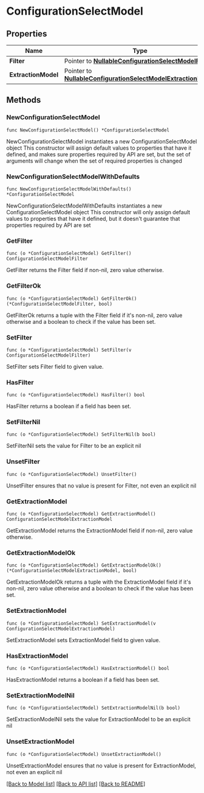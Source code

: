 # ConfigurationSelectModel

## Properties

Name | Type | Description | Notes
------------ | ------------- | ------------- | -------------
**Filter** | Pointer to [**NullableConfigurationSelectModelFilter**](ConfigurationSelectModelFilter.md) |  | [optional] 
**ExtractionModel** | Pointer to [**NullableConfigurationSelectModelExtractionModel**](ConfigurationSelectModelExtractionModel.md) |  | [optional] 

## Methods

### NewConfigurationSelectModel

`func NewConfigurationSelectModel() *ConfigurationSelectModel`

NewConfigurationSelectModel instantiates a new ConfigurationSelectModel object
This constructor will assign default values to properties that have it defined,
and makes sure properties required by API are set, but the set of arguments
will change when the set of required properties is changed

### NewConfigurationSelectModelWithDefaults

`func NewConfigurationSelectModelWithDefaults() *ConfigurationSelectModel`

NewConfigurationSelectModelWithDefaults instantiates a new ConfigurationSelectModel object
This constructor will only assign default values to properties that have it defined,
but it doesn't guarantee that properties required by API are set

### GetFilter

`func (o *ConfigurationSelectModel) GetFilter() ConfigurationSelectModelFilter`

GetFilter returns the Filter field if non-nil, zero value otherwise.

### GetFilterOk

`func (o *ConfigurationSelectModel) GetFilterOk() (*ConfigurationSelectModelFilter, bool)`

GetFilterOk returns a tuple with the Filter field if it's non-nil, zero value otherwise
and a boolean to check if the value has been set.

### SetFilter

`func (o *ConfigurationSelectModel) SetFilter(v ConfigurationSelectModelFilter)`

SetFilter sets Filter field to given value.

### HasFilter

`func (o *ConfigurationSelectModel) HasFilter() bool`

HasFilter returns a boolean if a field has been set.

### SetFilterNil

`func (o *ConfigurationSelectModel) SetFilterNil(b bool)`

 SetFilterNil sets the value for Filter to be an explicit nil

### UnsetFilter
`func (o *ConfigurationSelectModel) UnsetFilter()`

UnsetFilter ensures that no value is present for Filter, not even an explicit nil
### GetExtractionModel

`func (o *ConfigurationSelectModel) GetExtractionModel() ConfigurationSelectModelExtractionModel`

GetExtractionModel returns the ExtractionModel field if non-nil, zero value otherwise.

### GetExtractionModelOk

`func (o *ConfigurationSelectModel) GetExtractionModelOk() (*ConfigurationSelectModelExtractionModel, bool)`

GetExtractionModelOk returns a tuple with the ExtractionModel field if it's non-nil, zero value otherwise
and a boolean to check if the value has been set.

### SetExtractionModel

`func (o *ConfigurationSelectModel) SetExtractionModel(v ConfigurationSelectModelExtractionModel)`

SetExtractionModel sets ExtractionModel field to given value.

### HasExtractionModel

`func (o *ConfigurationSelectModel) HasExtractionModel() bool`

HasExtractionModel returns a boolean if a field has been set.

### SetExtractionModelNil

`func (o *ConfigurationSelectModel) SetExtractionModelNil(b bool)`

 SetExtractionModelNil sets the value for ExtractionModel to be an explicit nil

### UnsetExtractionModel
`func (o *ConfigurationSelectModel) UnsetExtractionModel()`

UnsetExtractionModel ensures that no value is present for ExtractionModel, not even an explicit nil

[[Back to Model list]](../README.md#documentation-for-models) [[Back to API list]](../README.md#documentation-for-api-endpoints) [[Back to README]](../README.md)


